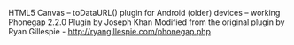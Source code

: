 HTML5 Canvas – toDataURL() plugin for Android (older) devices – working Phonegap 2.2.0 Plugin
by Joseph Khan
Modified from the original plugin by Ryan Gillespie - http://ryangillespie.com/phonegap.php


